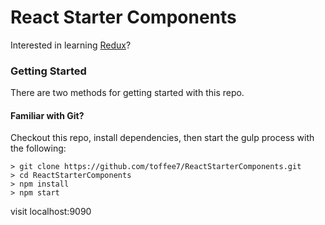 # React Starter Components

Interested in learning [Redux](https://www.udemy.com/react-redux/)?

### Getting Started

There are two methods for getting started with this repo.

#### Familiar with Git?
Checkout this repo, install dependencies, then start the gulp process with the following:

```
> git clone https://github.com/toffee7/ReactStarterComponents.git
> cd ReactStarterComponents
> npm install
> npm start
```
visit localhost:9090

